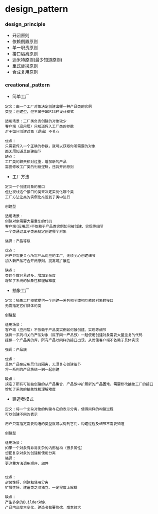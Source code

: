 # design_pattern

### design_principle

- 开闭原则
- 依赖倒置原则
- 单一职责原则
- 接口隔离原则
- 迪米特原则(最少知道原则)
- 里式替换原则
- 合成复用原则


### creational_pattern

- 简单工厂
```
定义：由一个工厂对象决定创建出哪一种产品类的实例
类型：创建型，但不属于GOF23种设计模式

适用场景：工厂类负责创建的对象较少
客户端（应用层）只知道传入工厂类的参数
对于如何创建对象（逻辑）不关心

优点：
只需要传入一个正确的参数，就可以获取你所需要的对象
而无须知道其创建细节
缺点：
工厂类的职责相对过重，增加新的产品
需要修改工厂类的判断逻辑，违背开闭原则
```
- 工厂方法
```
定义一个创建对象的接口
但让视线这个接口的类来决定实例化哪个类
工厂方法让类的实例化推迟到子类中进行

创建型

适用场景：
创建对象需要大量重复的代码
客户端(应用层)不依赖于产品类实例如何被创建、实现等细节
一个类通过其子类来制定创建哪个对象

强调：产品等级

优点：
用户只需要关心所需产品对应的工厂，无须关心创建细节
加入新产品符合开闭原则，提高可扩展性

缺点；
类的个数容易过多，增加复杂度
增加了系统的抽象性和理解难度
```
- 抽象工厂
```
定义：抽象工厂模式提供一个创建一系列相关或相互依赖对象的接口
无需指定它们具体的类

创建型

适用场景：
客户端（应用层）不依赖于产品类实例如何被创建、实现等细节
强调一系列相关的产品对象（属于同一产品族）一起使用创建对象需要大量重复的代码
提供一个产品类的库，所有产品以同样的接口出现，从而使客户端不依赖于具体实现

强调：产品族

优点：
具体产品在应用层代码隔离，无须关心创建细节
将一系列的产品族统一到一起创建

缺点：
规定了所有可能被创建的从产品集合，产品族中扩展新的产品困难，需要修改抽象工厂的接口
增加了系统的抽象性和理解难度
```

- 建造者模式
```
定义：将一个复杂对象的构建与它的表示分离，使得同样的构建过程
可以创建不同的表示

用户只需指定需要构造的类型就可以得到它们，构建过程及细节不需要知道

创建型

适用场景：
如果一个对象有非常复杂的内部结构（很多属性）
想把复杂对象的创建和使用分离
强调：
更注重方法调用顺序、部件


优点：
封装性好，创建和使用分离
扩展性好、建造类之间独立、一定程度上解耦

缺点：
产生多余的Builder对象
产品内部发生变化，建造者都要修改，成本较大


```